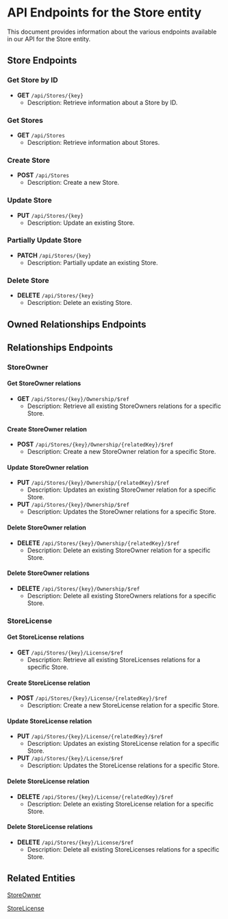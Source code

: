 # API Endpoints for the Store entity

This document provides information about the various endpoints available in our API for the Store entity.

## Store Endpoints

### Get Store by ID
- **GET** `/api/Stores/{key}`
  - Description: Retrieve information about a Store by ID.
  
### Get Stores
- **GET** `/api/Stores`
  - Description: Retrieve information about Stores.

### Create Store
- **POST** `/api/Stores`
  - Description: Create a new Store.

### Update Store
- **PUT** `/api/Stores/{key}`
  - Description: Update an existing Store.

### Partially Update Store
- **PATCH** `/api/Stores/{key}`
  - Description: Partially update an existing Store.
 
### Delete Store
- **DELETE** `/api/Stores/{key}`
  - Description: Delete an existing Store.

## Owned Relationships Endpoints

## Relationships Endpoints

### StoreOwner

#### Get StoreOwner relations
- **GET** `/api/Stores/{key}/Ownership/$ref`
  - Description: Retrieve all existing StoreOwners relations for a specific Store.
  
#### Create StoreOwner relation
- **POST** `/api/Stores/{key}/Ownership/{relatedKey}/$ref`
  - Description: Create a new StoreOwner relation for a specific Store.
  
#### Update StoreOwner relation
- **PUT** `/api/Stores/{key}/Ownership/{relatedKey}/$ref`
  - Description: Updates an existing StoreOwner relation for a specific Store.
- **PUT** `/api/Stores/{key}/Ownership/$ref`
  - Description: Updates the StoreOwner relations for a specific Store.

#### Delete StoreOwner relation
- **DELETE** `/api/Stores/{key}/Ownership/{relatedKey}/$ref`
  - Description: Delete an existing StoreOwner relation for a specific Store.

#### Delete StoreOwner relations
- **DELETE** `/api/Stores/{key}/Ownership/$ref`
  - Description: Delete all existing StoreOwners relations for a specific Store.

### StoreLicense

#### Get StoreLicense relations
- **GET** `/api/Stores/{key}/License/$ref`
  - Description: Retrieve all existing StoreLicenses relations for a specific Store.
  
#### Create StoreLicense relation
- **POST** `/api/Stores/{key}/License/{relatedKey}/$ref`
  - Description: Create a new StoreLicense relation for a specific Store.
  
#### Update StoreLicense relation
- **PUT** `/api/Stores/{key}/License/{relatedKey}/$ref`
  - Description: Updates an existing StoreLicense relation for a specific Store.
- **PUT** `/api/Stores/{key}/License/$ref`
  - Description: Updates the StoreLicense relations for a specific Store.

#### Delete StoreLicense relation
- **DELETE** `/api/Stores/{key}/License/{relatedKey}/$ref`
  - Description: Delete an existing StoreLicense relation for a specific Store.

#### Delete StoreLicense relations
- **DELETE** `/api/Stores/{key}/License/$ref`
  - Description: Delete all existing StoreLicenses relations for a specific Store.

## Related Entities

[StoreOwner](StoreOwnerEndpoints.md)

[StoreLicense](StoreLicenseEndpoints.md)
